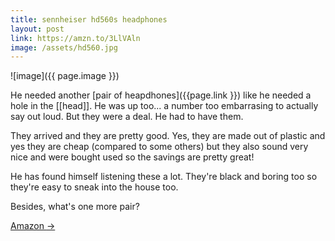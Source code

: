 ```yaml
---
title: sennheiser hd560s headphones
layout: post
link: https://amzn.to/3LlVAln
image: /assets/hd560.jpg
---
```


![image]({{ page.image }})

He needed another [pair of heapdhones]({{page.link }}) like he needed a hole in the [[head]]. He was up too... a number too embarrasing to actually say out loud. But they were a deal. He had to have them.

They arrived and they are pretty good. Yes, they are made out of plastic and yes they are cheap (compared to some others) but they also sound very nice and were bought used so the savings are pretty great!

He has found himself listening these a lot. They're black and boring too so they're easy to sneak into the house too.

Besides, what's one more pair?

<a href="{{ page.link }}"> Amazon <span class="link-arrow"> &rarr;</span></a>

